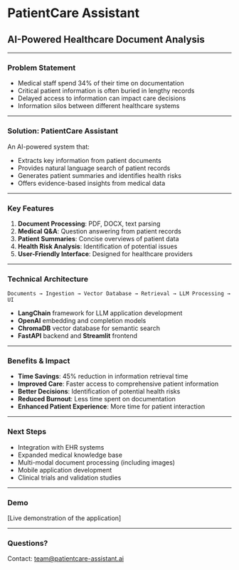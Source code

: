 # PatientCare Assistant
## AI-Powered Healthcare Document Analysis

---

### Problem Statement

- Medical staff spend 34% of their time on documentation
- Critical patient information is often buried in lengthy records
- Delayed access to information can impact care decisions
- Information silos between different healthcare systems

---

### Solution: PatientCare Assistant

An AI-powered system that:
- Extracts key information from patient documents
- Provides natural language search of patient records
- Generates patient summaries and identifies health risks
- Offers evidence-based insights from medical data

---

### Key Features

1. **Document Processing**: PDF, DOCX, text parsing
2. **Medical Q&A**: Question answering from patient records
3. **Patient Summaries**: Concise overviews of patient data
4. **Health Risk Analysis**: Identification of potential issues
5. **User-Friendly Interface**: Designed for healthcare providers

---

### Technical Architecture

```
Documents → Ingestion → Vector Database → Retrieval → LLM Processing → UI
```

- **LangChain** framework for LLM application development
- **OpenAI** embedding and completion models
- **ChromaDB** vector database for semantic search
- **FastAPI** backend and **Streamlit** frontend

---

### Benefits & Impact

- **Time Savings**: 45% reduction in information retrieval time
- **Improved Care**: Faster access to comprehensive patient information
- **Better Decisions**: Identification of potential health risks
- **Reduced Burnout**: Less time spent on documentation
- **Enhanced Patient Experience**: More time for patient interaction

---

### Next Steps

- Integration with EHR systems
- Expanded medical knowledge base
- Multi-modal document processing (including images)
- Mobile application development
- Clinical trials and validation studies

---

### Demo

[Live demonstration of the application]

---

### Questions?

Contact: team@patientcare-assistant.ai
